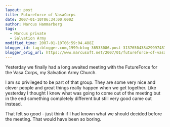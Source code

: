 ```yaml
---
layout: post
title: Futureforce of VasaCorps
date: 2007-01-10T06:34:00.000Z
author: Marcus Hammarberg
tags:
  - Marcus private
  - Salvation Army
modified_time: 2007-01-10T06:59:04.488Z
blogger_id: tag:blogger.com,1999:blog-36533086.post-3137650438429997487
blogger_orig_url: https://www.marcusoft.net/2007/01/futureforce-of-vasacorps.html
---
```


Yesterday we finally had a long awaited meeting with the FutureForce for the Vasa Corps, my Salvation Army Church.

I am so privileged to be part of that group. They are some very nice and clever people and great things really happen when we get together. Like yesterday I thought I knew what was going to come out of the meeting but in the end something completely different but still very good came out instead.

That felt so good - just think if I had known what we should decided before the meeting. That would have been so boring.
